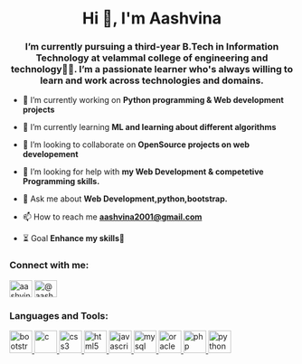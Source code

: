 

<!--
**aashvina2001/aashvina2001** is a ✨ _special_ ✨ repository because its `README.md` (this file) appears on your GitHub profile.

Here are some ideas to get you started:

- 🔭 I’m currently working on ...
- 🌱 I’m currently learning ...
- 👯 I’m looking to collaborate on ...
- 🤔 I’m looking for help with ...
- 💬 Ask me about ...
- 📫 How to reach me: ...
- 😄 Pronouns: ...
- ⚡ Fun fact: ...
-->
<h1 align="center">Hi 👋, I'm Aashvina</h1>
<h3 align="center">I’m currently pursuing a third-year B.Tech in Information Technology at velammal college of engineering and technology👩‍🎓. I’m a passionate learner who's always willing to learn and work across technologies and domains.</h3>

- 🔭 I’m currently working on **Python programming & Web development projects**

- 🌱 I’m currently learning **ML and learning about different algorithms**

- 👯 I’m looking to collaborate on **OpenSource projects on web developement**

- 🤝 I’m looking for help with **my Web Development & competetive Programming skills.**

- 💬 Ask me about **Web Development,python,bootstrap.**

- 📫 How to reach me **aashvina2001@gmail.com**

- ⏳ Goal **Enhance my skills🎯**

<h3 align="left">Connect with me:</h3>
<p align="left">
<a href="https://linkedin.com/in/aashvina-r-o-27a95528" target="blank"><img align="center" src="https://cdn.jsdelivr.net/npm/simple-icons@3.0.1/icons/linkedin.svg" alt="aashvina r o" height="30" width="40" /></a>
<a href="https://www.hackerrank.com/@aashvina2001" target="blank"><img align="center" src="https://cdn.jsdelivr.net/npm/simple-icons@3.0.1/icons/hackerrank.svg" alt="@aashvina2001" height="30" width="40" /></a>
</p>

<h3 align="left">Languages and Tools:</h3>
<p align="left"> <a href="https://getbootstrap.com" target="_blank"> <img src="https://devicons.github.io/devicon/devicon.git/icons/bootstrap/bootstrap-plain.svg" alt="bootstrap" width="40" height="40"/> </a> <a href="https://www.cprogramming.com/" target="_blank"> <img src="https://devicons.github.io/devicon/devicon.git/icons/c/c-original.svg" alt="c" width="40" height="40"/> </a> <a href="https://www.w3schools.com/css/" target="_blank"> <img src="https://devicons.github.io/devicon/devicon.git/icons/css3/css3-original-wordmark.svg" alt="css3" width="40" height="40"/> </a> <a href="https://www.w3.org/html/" target="_blank"> <img src="https://devicons.github.io/devicon/devicon.git/icons/html5/html5-original-wordmark.svg" alt="html5" width="40" height="40"/> </a> <a href="https://developer.mozilla.org/en-US/docs/Web/JavaScript" target="_blank"> <img src="https://devicons.github.io/devicon/devicon.git/icons/javascript/javascript-original.svg" alt="javascript" width="40" height="40"/> </a> <a href="https://www.mysql.com/" target="_blank"> <img src="https://devicons.github.io/devicon/devicon.git/icons/mysql/mysql-original-wordmark.svg" alt="mysql" width="40" height="40"/> </a> <a href="https://www.oracle.com/" target="_blank"> <img src="https://devicons.github.io/devicon/devicon.git/icons/oracle/oracle-original.svg" alt="oracle" width="40" height="40"/> </a> <a href="https://www.php.net" target="_blank"> <img src="https://devicons.github.io/devicon/devicon.git/icons/php/php-original.svg" alt="php" width="40" height="40"/> </a> <a href="https://www.python.org" target="_blank"> <img src="https://devicons.github.io/devicon/devicon.git/icons/python/python-original.svg" alt="python" width="40" height="40"/> </a> </p>
